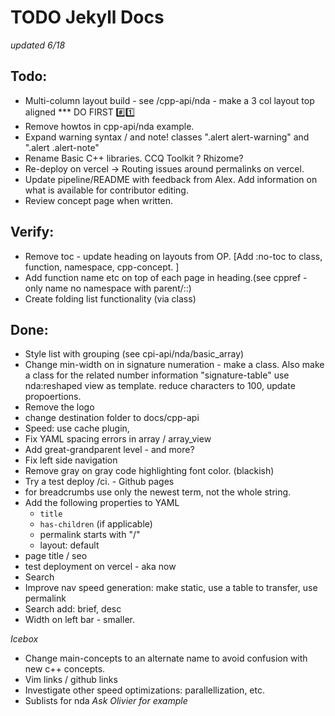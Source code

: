 # TODO Jekyll Docs

_updated 6/18_


## Todo:
- Multi-column layout build - see /cpp-api/nda - make a 3 col layout top aligned *** DO FIRST #️⃣1️⃣
- Remove howtos in cpp-api/nda example.
- Expand warning syntax / and note!  classes ".alert alert-warning" and ".alert .alert-note"
- Rename Basic C++ libraries. CCQ Toolkit ? Rhizome?
- Re-deploy on vercel -> Routing issues around permalinks on vercel.
- Update pipeline/README with feedback from Alex. Add information on what is available for contributor editing.
- Review concept page when written.

## Verify:
- Remove toc - update heading on layouts from OP. [Add :no-toc to class, function, namespace, cpp-concept. ]
- Add function name etc on top of each page in heading.(see cppref - only name no namespace with parent/::)
- Create folding list functionality (via class)

## Done:
- Style list with grouping (see cpi-api/nda/basic_array)
- Change min-width on <td> in signature numeration - make a class. Also make a class for the related number information "signature-table"
use nda:reshaped view as template. reduce characters to 100, update propoertions.
- Remove the logo
- change destination folder to docs/cpp-api
- Speed: use cache plugin,
- Fix YAML spacing errors in array / array_view
- Add great-grandparent level - and more?
- Fix left side navigation
- Remove gray on gray code highlighting font color. (blackish)
-  Try a test deploy /ci. - Github pages
-  for breadcrumbs use only the newest term, not the whole string.
-  Add the following properties to YAML
      - `title`
      - `has-children` (if applicable)
      -  permalink starts with "/"
      - layout: default
- page title / seo
- test deployment on vercel - aka now
- Search
- Improve nav speed generation: make static, use a table to transfer, use permalink
- Search add: brief, desc
- Width on left bar - smaller.

_Icebox_
- Change main-concepts to an alternate name to avoid confusion with new c++ concepts.
- Vim links / github links
- Investigate other speed optimizations: parallellization, etc.
- Sublists for nda _Ask Olivier for example_